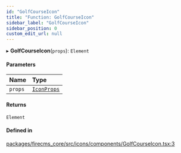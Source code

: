 ```yaml
---
id: "GolfCourseIcon"
title: "Function: GolfCourseIcon"
sidebar_label: "GolfCourseIcon"
sidebar_position: 0
custom_edit_url: null
---
```


▸ **GolfCourseIcon**(`props`): `Element`

#### Parameters

| Name | Type |
| :------ | :------ |
| `props` | [`IconProps`](../types/IconProps.md) |

#### Returns

`Element`

#### Defined in

[packages/firecms_core/src/icons/components/GolfCourseIcon.tsx:3](https://github.com/FireCMSco/firecms/blob/d45f3739/packages/firecms_core/src/icons/components/GolfCourseIcon.tsx#L3)
